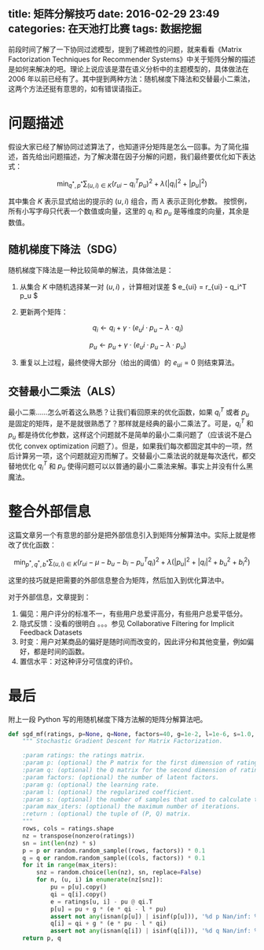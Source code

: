title: 矩阵分解技巧
date: 2016-02-29 23:49
categories: 在天池打比赛
tags: 数据挖掘
---

前段时间了解了一下协同过滤模型，提到了稀疏性的问题，就来看看《Matrix Factorization Techniques for Recommender Systems》中关于矩阵分解的描述是如何来解决的吧。理论上说应该是潜在语义分析中的主题模型的，具体做法在 2006 年以前已经有了。其中提到两种方法：随机梯度下降法和交替最小二乘法，这两个方法还挺有意思的，如有错误请指正。

# 问题描述

假设大家已经了解协同过滤算法了，也知道评分矩阵是怎么一回事。为了简化描述，首先给出问题描述，为了解决潜在因子分解的问题，我们最终要优化如下表达式：

$$ \min_{q^*, p^*}\sum_{(u,i) \in K} (r_{ui}-q_i^T p_u)^2 + \lambda (|q_i|^2+|p_u|^2) $$

其中集合 $K$ 表示显式给出的提示的 $(u,i)$ 组合，而 $\lambda$ 表示正则化参数。
按惯例，所有小写字母只代表一个数值或向量，这里的 $q_i$ 和 $p_u$  是等维度的向量，其余是数值。

## 随机梯度下降法（SDG）

随机梯度下降法是一种比较简单的解法，具体做法是：

1. 从集合 $K$ 中随机选择某一对 $(u, i)$ ，计算相对误差 $ e_{ui} = r_{ui} - q_i^T p_u $
2. 更新两个矩阵：

   $$ q_i \leftarrow q_i + \gamma \cdot (e_ui \cdot p_u - \lambda \cdot q_i ) $$

   $$ p_u \leftarrow p_u + \gamma \cdot (e_ui \cdot p_u - \lambda \cdot p_u ) $$

3. 重复以上过程，最终使得大部分（给出的阈值）的 $e_{ui}=0$ 则结束算法。

## 交替最小二乘法（ALS）

最小二乘……怎么听着这么熟悉？让我们看回原来的优化函数，如果 $q_i^T$  或者 $p_u$  是固定的矩阵，是不是就很熟悉了？那样就是经典的最小二乘法了。可是，$q_i^T$ 和 $p_u$ 都是待优化参数，这样这个问题就不是简单的最小二乘问题了（应该说不是凸优化 convex optimization 问题了）。但是，如果我们每次都固定其中的一项，然后计算另一项，这个问题就迎刃而解了。交替最小二乘法说的就是每次迭代，都交替地优化 $q_i^T$ 和 $p_u$ 使得问题可以以普通的最小二乘法来解。事实上并没有什么黑魔法。

# 整合外部信息

这篇文章另一个有意思的部分是把外部信息引入到矩阵分解算法中。实际上就是修改了优化函数：

$$ \min_{p^*,q^*,b^*} \sum_{(u,i) \in K} (r_{ui} - \mu - b_u - b_i - p_u^T q_i )^2 + \lambda (|p_u|^2+|q_i|^2+b_u^2+b_i^2) $$

这里的技巧就是把需要的外部信息整合为矩阵，然后加入到优化算法中。

对于外部信息，文章提到：

1. 偏见：用户评分的标准不一，有些用户总爱评高分，有些用户总爱平低分。
2. 隐式反馈：没看的很明白 。。。参见 Collaborative Filtering for Implicit Feedback Datasets
3. 时变：用户对某商品的偏好是随时间而改变的，因此评分和其他变量，例如偏好，都是时间的函数。
4. 置信水平：对这种评分可信度的评价。

# 最后

附上一段 Python 写的用随机梯度下降方法解的矩阵分解算法吧。

```python
def sgd_mf(ratings, p=None, q=None, factors=40, g=1e-2, l=1e-6, s=1.0, max_iters=100):
    """ Stochastic Gradient Descent for Matrix Factorization.

    :param ratings: the ratings matrix.
    :param p: (optional) the P matrix for the first dimension of ratings matrix.
    :param q: (optional) the Q matrix for the second dimension of ratings matrix.
    :param factors: (optional) the number of latent factors.
    :param g: (optional) the learning rate.
    :param l: (optional) the regularized coefficient.
    :param s: (optional) the number of samples that used to calculate the matrix.
    :param max_iters: (optional) the maximum number of iterations.
    :return : (optional) the tuple of (P, Q) matrix.
    """
    rows, cols = ratings.shape
    nz = transpose(nonzero(ratings))
    sn = int(len(nz) * s)
    p = p or random.random_sample((rows, factors)) * 0.1
    q = q or random.random_sample((cols, factors)) * 0.1
    for it in range(max_iters):
        snz = random.choice(len(nz), sn, replace=False)
        for n, (u, i) in enumerate(nz[snz]):
            pu = p[u].copy()
            qi = q[i].copy()
            e = ratings[u, i] - pu @ qi.T
            p[u] = pu + g * (e * qi - l * pu)
            assert not any(isnan(p[u]) | isinf(p[u])), '%d p Nan/inf: %d %d %d %f' % (n, e, u, i, pu @ qi.T)
            q[i] = qi + g * (e * pu - l * qi)
            assert not any(isnan(q[i]) | isinf(q[i])), '%d q Nan/inf: %d %d %d %f' % (n, e, u, i, pu @ qi.T)
    return p, q
```
